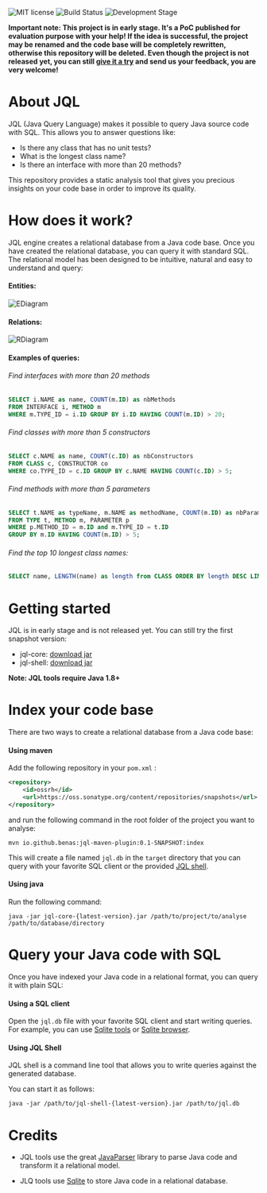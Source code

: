 ![MIT license](http://img.shields.io/badge/license-MIT-brightgreen.svg?style=flat)
![Build Status](https://travis-ci.org/benas/jql.svg?branch=master)
![Development Stage](https://img.shields.io/badge/development%20stage-alpha-orange.svg)

**Important note: This project is in early stage. It's a PoC published for evaluation purpose with your help!
If the idea is successful, the project may be renamed and the code base will be completely rewritten, otherwise this repository will be deleted.
Even though the project is not released yet, you can still [give it a try](https://github.com/benas/jql#getting-started) and send us your feedback, you are very welcome!**

# About JQL

JQL (Java Query Language) makes it possible to query Java source code with SQL. This allows you to answer questions like:

* Is there any class that has no unit tests?
* What is the longest class name?
* Is there an interface with more than 20 methods?

This repository provides a static analysis tool that gives you precious insights on your code base in order to improve its quality.

# How does it work?

JQL engine creates a relational database from a Java code base. Once you have created the relational database, you can
query it with standard SQL. The relational model has been designed to be intuitive, natural and easy to understand and query:

#### Entities:

![EDiagram](https://raw.githubusercontent.com/benas/jql/master/jql-ed.png)

#### Relations:

![RDiagram](https://raw.githubusercontent.com/benas/jql/master/jql-rd.png)

#### Examples of queries:

###### Find interfaces with more than 20 methods

```sql
SELECT i.NAME as name, COUNT(m.ID) as nbMethods
FROM INTERFACE i, METHOD m
WHERE m.TYPE_ID = i.ID GROUP BY i.ID HAVING COUNT(m.ID) > 20;
```

###### Find classes with more than 5 constructors

```sql
SELECT c.NAME as name, COUNT(c.ID) as nbConstructors
FROM CLASS c, CONSTRUCTOR co
WHERE co.TYPE_ID = c.ID GROUP BY c.NAME HAVING COUNT(c.ID) > 5;
```

###### Find methods with more than 5 parameters

```sql
SELECT t.NAME as typeName, m.NAME as methodName, COUNT(m.ID) as nbParams
FROM TYPE t, METHOD m, PARAMETER p
WHERE p.METHOD_ID = m.ID and m.TYPE_ID = t.ID
GROUP BY m.ID HAVING COUNT(m.ID) > 5;
```

###### Find the top 10 longest class names:

```sql
SELECT name, LENGTH(name) as length from CLASS ORDER BY length DESC LIMIT 10;
```

# Getting started

JQL is in early stage and is not released yet. You can still try the first snapshot version:

* jql-core: [download jar](https://oss.sonatype.org/content/repositories/snapshots/io/github/benas/jcql-core/0.1-SNAPSHOT/jcql-core-0.1-20160719.092316-1.jar)
* jql-shell: [download jar](https://oss.sonatype.org/content/repositories/snapshots/io/github/benas/jcql-shell/0.1-SNAPSHOT/jcql-shell-0.1-20160719.092346-1.jar)

**Note: JQL tools require Java 1.8+**

# Index your code base

There are two ways to create a relational database from a Java code base:

#### Using maven

Add the following repository in your `pom.xml` :

```xml
<repository>
    <id>ossrh</id>
    <url>https://oss.sonatype.org/content/repositories/snapshots</url>
</repository>
```

and run the following command in the root folder of the project you want to analyse:

```
mvn io.github.benas:jql-maven-plugin:0.1-SNAPSHOT:index
```

This will create a file named `jql.db` in the `target` directory that you can
query with your favorite SQL client or the provided [JQL shell](https://github.com/benas/jql#using-jql-shell).

#### Using java

Run the following command:

```
java -jar jql-core-{latest-version}.jar /path/to/project/to/analyse /path/to/database/directory
```

# Query your Java code with SQL

Once you have indexed your Java code in a relational format, you can query it with plain SQL:

#### Using a SQL client

Open the `jql.db` file with your favorite SQL client and start writing queries. For example, you can use [Sqlite tools](https://www.sqlite.org/download.html) or [Sqlite browser](http://sqlitebrowser.org/).

#### Using JQL Shell

JQL shell is a command line tool that allows you to write queries against the generated database.

You can start it as follows:

```
java -jar /path/to/jql-shell-{latest-version}.jar /path/to/jql.db
```

# Credits

* JQL tools use the great [JavaParser](https://github.com/javaparser/javaparser) library to parse Java code and transform it a relational model.

* JLQ tools use [Sqlite](https://www.sqlite.org) to store Java code in a relational database.
